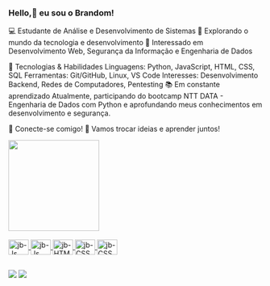 ### Hello,👋 eu sou o Brandom!

💻 Estudante de Análise e Desenvolvimento de Sistemas
🚀 Explorando o mundo da tecnologia e desenvolvimento
📍 Interessado em Desenvolvimento Web, Segurança da Informação e Engenharia de Dados

🔧 Tecnologias & Habilidades
Linguagens: Python, JavaScript, HTML, CSS, SQL
Ferramentas: Git/GitHub, Linux, VS Code
Interesses: Desenvolvimento Backend, Redes de Computadores, Pentesting
📚 Em constante aprendizado
Atualmente, participando do bootcamp NTT DATA - Engenharia de Dados com Python e aprofundando meus conhecimentos em desenvolvimento e segurança.

🚀 Conecte-se comigo!
💬 Vamos trocar ideias e aprender juntos!



<div align="left">
  <a href="https://github.com/brandomx">
  <img height="180em" src="https://github-readme-stats.vercel.app/api?username=brandomx&show_icons=true&theme=dark&include_all_commits=true&count_private=true"/>
</div>


<div style="display: inline_block"><br>
  <img align="center" alt="jb-Js" height= "30" width="40" src="https://cdn.jsdelivr.net/gh/devicons/devicon@latest/icons/python/python-original.svg">
  <img align="center" alt="jb-Js" height= "30" width="40" src="https://cdn.jsdelivr.net/gh/devicons/devicon/icons/javascript/javascript-original.svg">
  <img align="center" alt="jb-HTML" height= "30" width="40" src="https://cdn.jsdelivr.net/gh/devicons/devicon/icons/html5/html5-original.svg">
  <img align="center" alt="jb-CSS" height= "30" width="40" src="https://cdn.jsdelivr.net/gh/devicons/devicon/icons/css3/css3-original.svg">
  <img align="center" alt="jb-CSS" height= "30" width="40" src="https://icongr.am/devicon/java-original-wordmark.svg?size=128&color=currentColor.svg">




</div>

##

<div>

<a href="https://www.linkedin.com/in/jonas-brandom-681005165/" target="_blank"><img src="https://img.shields.io/badge/-LinkedIn-%230077B5?style=for-the-badge&logo=linkedin&logoColor=white" target="_blank"></a>
  <a href = "mailto:contatojonasbrandom10@gmail.com"><img src="https://img.shields.io/badge/Gmail-D14836?style=for-the-badge&logo=gmail&logoColor=white"></a>


</div>

